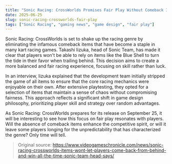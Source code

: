 ```yaml
---
title: "Sonic Racing: CrossWorlds Promises Fair Play Without Comeback Items"
date: 2025-06-25
slug: sonic-racing-crossworlds-fair-play
tags: ["Sonic Racing", "gaming news", "game design", "fair play"]
---
```


Sonic Racing: CrossWorlds is set to shake up the racing genre by eliminating the infamous comeback items that have become a staple in many kart racing games. Takashi Iizuka, head of Sonic Team, has made it clear that players won't be able to rely on items like the Blue Shell to turn the tide in their favor when trailing behind. This decision aims to create a more balanced and fair racing experience, focusing on skill rather than luck.

In an interview, Iizuka explained that the development team initially stripped the game of all items to ensure that the core racing mechanics were enjoyable on their own. After extensive playtesting, they opted for a selection of items that maintain a sense of chaos without compromising fairness. This approach reflects a significant shift in game design philosophy, prioritizing player skill and strategy over random advantages.

As Sonic Racing: CrossWorlds prepares for its release on September 25, it will be interesting to see how this focus on fair play resonates with players. Will the absence of comeback items enhance the competitive spirit, or will it leave some players longing for the unpredictability that has characterized the genre? Only time will tell.

> Original source: https://www.videogameschronicle.com/news/sonic-racing-crossworlds-items-wont-let-players-come-back-from-behind-and-win-all-the-time-sonic-team-head-says/